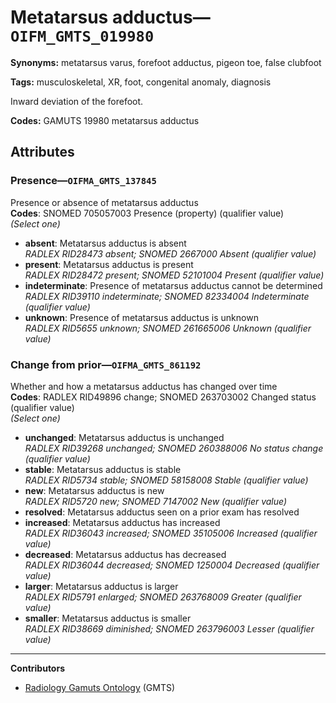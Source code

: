 # Metatarsus adductus—`OIFM_GMTS_019980`

**Synonyms:** metatarsus varus, forefoot adductus, pigeon toe, false clubfoot

**Tags:** musculoskeletal, XR, foot, congenital anomaly, diagnosis

Inward deviation of the forefoot.

**Codes:** GAMUTS 19980 metatarsus adductus

## Attributes

### Presence—`OIFMA_GMTS_137845`

Presence or absence of metatarsus adductus  
**Codes**: SNOMED 705057003 Presence (property) (qualifier value)  
*(Select one)*

- **absent**: Metatarsus adductus is absent  
_RADLEX RID28473 absent; SNOMED 2667000 Absent (qualifier value)_
- **present**: Metatarsus adductus is present  
_RADLEX RID28472 present; SNOMED 52101004 Present (qualifier value)_
- **indeterminate**: Presence of metatarsus adductus cannot be determined  
_RADLEX RID39110 indeterminate; SNOMED 82334004 Indeterminate (qualifier value)_
- **unknown**: Presence of metatarsus adductus is unknown  
_RADLEX RID5655 unknown; SNOMED 261665006 Unknown (qualifier value)_

### Change from prior—`OIFMA_GMTS_861192`

Whether and how a metatarsus adductus has changed over time  
**Codes**: RADLEX RID49896 change; SNOMED 263703002 Changed status (qualifier value)  
*(Select one)*

- **unchanged**: Metatarsus adductus is unchanged  
_RADLEX RID39268 unchanged; SNOMED 260388006 No status change (qualifier value)_
- **stable**: Metatarsus adductus is stable  
_RADLEX RID5734 stable; SNOMED 58158008 Stable (qualifier value)_
- **new**: Metatarsus adductus is new  
_RADLEX RID5720 new; SNOMED 7147002 New (qualifier value)_
- **resolved**: Metatarsus adductus seen on a prior exam has resolved  
- **increased**: Metatarsus adductus has increased  
_RADLEX RID36043 increased; SNOMED 35105006 Increased (qualifier value)_
- **decreased**: Metatarsus adductus has decreased  
_RADLEX RID36044 decreased; SNOMED 1250004 Decreased (qualifier value)_
- **larger**: Metatarsus adductus is larger  
_RADLEX RID5791 enlarged; SNOMED 263768009 Greater (qualifier value)_
- **smaller**: Metatarsus adductus is smaller  
_RADLEX RID38669 diminished; SNOMED 263796003 Lesser (qualifier value)_

---

**Contributors**

- [Radiology Gamuts Ontology](https://gamuts.net/) (GMTS)